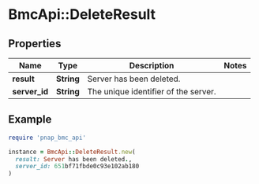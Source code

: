 # BmcApi::DeleteResult

## Properties

| Name | Type | Description | Notes |
| ---- | ---- | ----------- | ----- |
| **result** | **String** | Server has been deleted. |  |
| **server_id** | **String** | The unique identifier of the server. |  |

## Example

```ruby
require 'pnap_bmc_api'

instance = BmcApi::DeleteResult.new(
  result: Server has been deleted.,
  server_id: 651bf71fbde0c93e102ab180
)
```

